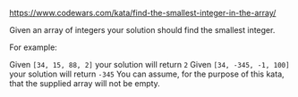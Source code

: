 https://www.codewars.com/kata/find-the-smallest-integer-in-the-array/

Given an array of integers your solution should find the smallest integer.

For example:

Given `[34, 15, 88, 2]` your solution will return `2`
Given `[34, -345, -1, 100]` your solution will return `-345`
You can assume, for the purpose of this kata, that the supplied array will not be empty.


